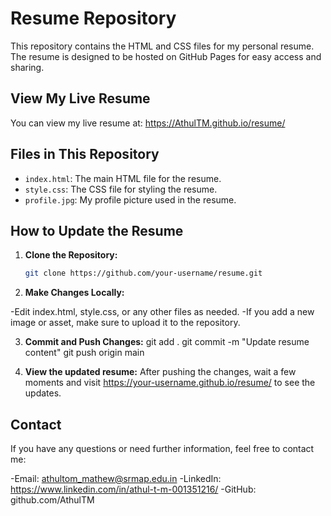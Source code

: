# Resume Repository

This repository contains the HTML and CSS files for my personal resume. The resume is designed to be hosted on GitHub Pages for easy access and sharing.

## View My Live Resume

You can view my live resume at: https://AthulTM.github.io/resume/

## Files in This Repository

- `index.html`: The main HTML file for the resume.
- `style.css`: The CSS file for styling the resume.
- `profile.jpg`: My profile picture used in the resume.

## How to Update the Resume

1. **Clone the Repository:**
   ```sh
   git clone https://github.com/your-username/resume.git

2. **Make Changes Locally:**

-Edit index.html, style.css, or any other files as needed.
-If you add a new image or asset, make sure to upload it to the repository.

3. **Commit and Push Changes:**
   git add .
   git commit -m "Update resume content"
   git push origin main

4. **View the updated resume:**
   After pushing the changes, wait a few moments and visit https://your-username.github.io/resume/ to see the updates.

## Contact

If you have any questions or need further information, feel free to contact me:

-Email: athultom_mathew@srmap.edu.in
-LinkedIn: https://www.linkedin.com/in/athul-t-m-001351216/
-GitHub: github.com/AthulTM
